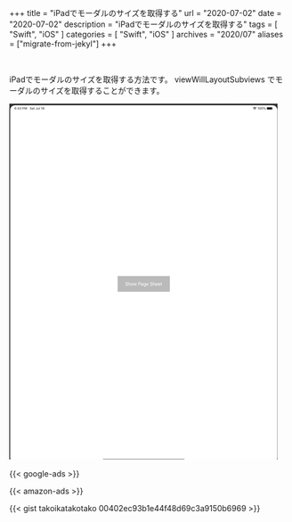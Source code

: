 +++
title =  "iPadでモーダルのサイズを取得する"
url = "2020-07-02"
date = "2020-07-02"
description = "iPadでモーダルのサイズを取得する"
tags = [
    "Swift",
    "iOS"
]
categories = [
    "Swift",
    "iOS"
]
archives = "2020/07"
aliases = ["migrate-from-jekyl"]
+++

<br>

iPadでモーダルのサイズを取得する方法です。
viewWillLayoutSubviews でモーダルのサイズを取得することができます。

![PageSheet](1.gif)

<!-- Google Ads -->
{{< google-ads >}}

<!-- Amazon Ads -->
{{< amazon-ads >}}

{{< gist takoikatakotako 00402ec93b1e44f48d69c3a9150b6969 >}}

